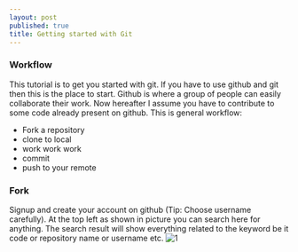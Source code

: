 ```yaml
---
layout: post
published: true
title: Getting started with Git
---
```


### Workflow
This tutorial is to get you started with git. If you have to use github and git then this is the place to start. Github is where a group of people can easily collaborate their work. Now hereafter I assume you have to contribute to some code already present on github. This is general workflow:
<ul><li>Fork a repository</li><li>clone to local</li><li>work work work</li><li>commit</li><li>push to your remote</li></ul>

### Fork
Signup and create your account on github (Tip: Choose username carefully).
At the top left as shown in picture you can search here for anything. The search result will show everything related to the keyword be it code or repository name or username etc.
![1]("https://raw.githubusercontent.com/himanshukgp/himanshukgp.github.io/master/img/1.gif")